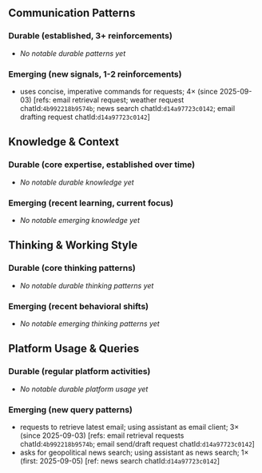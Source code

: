 ## Communication Patterns
### Durable (established, 3+ reinforcements)
- _No notable durable patterns yet_

### Emerging (new signals, 1-2 reinforcements)
- uses concise, imperative commands for requests; 4× (since 2025-09-03) [refs: email retrieval request; weather request chatId:`4b992218b9574b`; news search chatId:`d14a97723c0142`; email drafting request chatId:`d14a97723c0142`]

## Knowledge & Context
### Durable (core expertise, established over time)
- _No notable durable knowledge yet_

### Emerging (recent learning, current focus)
- _No notable emerging knowledge yet_

## Thinking & Working Style
### Durable (core thinking patterns)
- _No notable durable thinking patterns yet_

### Emerging (recent behavioral shifts)
- _No notable emerging thinking patterns yet_

## Platform Usage & Queries
### Durable (regular platform activities)
- _No notable durable platform usage yet_

### Emerging (new query patterns)
- requests to retrieve latest email; using assistant as email client; 3× (since 2025-09-03) [refs: email retrieval requests chatId:`4b992218b9574b`; email send/draft request chatId:`d14a97723c0142`]
- asks for geopolitical news search; using assistant as news search; 1× (first: 2025-09-05) [ref: news search chatId:`d14a97723c0142`]